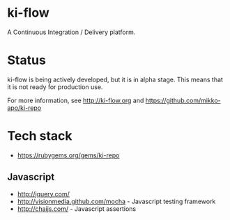 # ki-flow

A Continuous Integration / Delivery platform.

# Status

ki-flow is being actively developed, but it is in alpha stage. This means that it is not ready for production use.

For more information, see http://ki-flow.org and https://github.com/mikko-apo/ki-repo

# Tech stack

* https://rubygems.org/gems/ki-repo

## Javascript
* http://jquery.com/
* http://visionmedia.github.com/mocha - Javascript testing framework
* http://chaijs.com/ - Javascript assertions